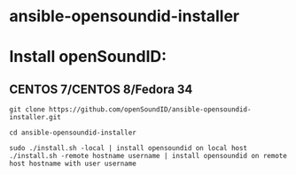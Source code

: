 # ansible-opensoundid-installer

# Install openSoundID:

## CENTOS 7/CENTOS 8/Fedora 34
`git clone https://github.com/openSoundID/ansible-opensoundid-installer.git`

`cd ansible-opensoundid-installer`

`sudo ./install.sh -local | install opensoundid on local host`
`./install.sh -remote hostname username | install opensoundid on remote host hostname with user username`

